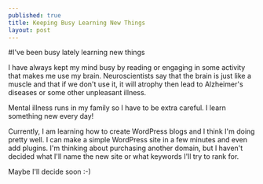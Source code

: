 ```yaml
---
published: true
title: Keeping Busy Learning New Things
layout: post
---
```

#I've been busy lately learning new things

I have always kept my mind busy by reading or engaging in some activity that makes me use my brain.  Neuroscientists say that the brain is just like a muscle and that if we don't use it, it will atrophy then lead to Alzheimer's diseases or some other unpleasant illness.


Mental illness runs in my family so I have to be extra careful.  I learn something new every day!


Currently, I am learning how to create WordPress blogs and I think I'm doing pretty well.  I can make a simple WordPress site in a few minutes and even add plugins.  I'm thinking about purchasing another domain, but I haven't decided what I'll name the new site or what keywords I'll try to rank for.

Maybe I'll decide soon :-)